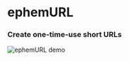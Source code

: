 # ephemURL
### Create one-time-use short URLs
![ephemURL demo](https://user-images.githubusercontent.com/40898740/131929513-39d6162a-6283-479a-9428-9f43f5a8a587.gif)



